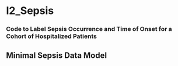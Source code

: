 # I2_Sepsis
### Code to Label Sepsis Occurrence and Time of Onset for a Cohort of Hospitalized Patients


## Minimal Sepsis Data Model

